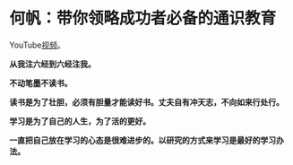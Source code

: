 # 何帆：带你领略成功者必备的通识教育

YouTube[视频](https://www.youtube.com/watch?v=-XX5g_3CAgc)。

**从我注六经到六经注我。**

**不动笔墨不读书。**

**读书是为了壮胆，必须有胆量才能读好书。丈夫自有冲天志，不向如来行处行。**

**学习是为了自己的人生，为了活的更好。**

**一直把自己放在学习的心态是很难进步的。以研究的方式来学习是最好的学习办法。**

